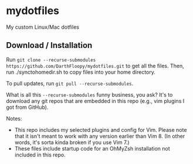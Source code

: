 # mydotfiles
My custom Linux/Mac dotfiles

## Download / Installation
Run `git clone --recurse-submodules https://github.com/DarthFloopy/mydotfiles.git` to get all the files.
Then, run ./synctohomedir.sh to copy files into your home directory.

To pull updates, run `git pull --recurse-submodules`.

What is all this `--recurse-submodules` funny business, you ask? It's to download any git repos that are embedded in this repo (e.g., vim plugins I got from GitHub).

Notes:
 - This repo includes my selected plugins and config for Vim. Please note that it isn't meant to work with any version earlier than Vim 8. (In other words, it's sorta kinda broken if you use Vim 7.)
 - These files include startup code for an OhMyZsh installation not included in this repo.

